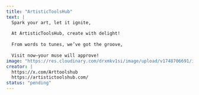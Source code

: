 ```yaml
---
title: "ArtisticToolsHub"
text: |
  Spark your art, let it ignite,
  
  At ArtisticToolsHub, create with delight!
  
  From words to tunes, we’ve got the groove,
  
  Visit now—your muse will approve!
image: "https://res.cloudinary.com/drxmkv1si/image/upload/v1748706691/im439ukzlosdlzzdqlis.jpg"
creator: |
  https://x.com/Arttoolshub
  https://artistictoolshub.com/
status: "pending"
---
```

